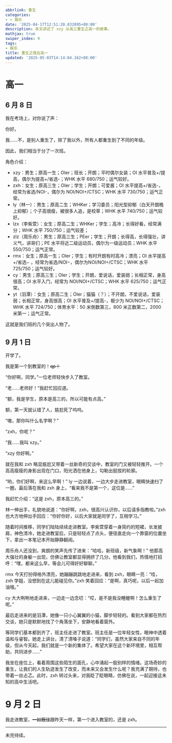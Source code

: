 ```yaml
---
abbrlink: 重生
categories:
- - 娱乐
date: '2025-04-17T12:51:20.832095+08:00'
description: 本文讲述了 xzy 从高三重生之高一的故事。
mathjax: true
swiper_index: 9
tags:
- 娱乐
title: 重生之我在高一
updated: '2025-05-03T14:14:04.162+08:00'
---
```

# 高一

## 6 月 8 日

我在考场上，对你说了声：

你好。

我……不，是别人重生了，除了我以外，所有人都重生到了不同的年级。

因此，我们相当于分了一次班。

角色介绍：

- xzy：男生；原高一生；OIer；班长；开朗；平时偶尔女装；OI 水平普及+/提高，偶尔为提高+/省选-；WHK 水平 680/750；运气较好。
- zxh：女生；原高三生；OIer；学生；开朗；可爱酱；OI 水平提高+/省选-，经常为省选/NOI-，偶尔为 NOI/NOI+/CTSC；WHK 水平 730/750；运气正常。
- ly（林一）：男生；原高二生；WHKer；学习委员；阳光型抑郁（白天开朗晚上抑郁）；个子高很瘦，被很多人追，是校草；WHK 水平 740/750；运气较好。
- lzx（李紫萱）：女生；原高二生；WHKer；学生；高冷；长得好看，经常满分；WHK 水平 750/750；运气较差；
- zlz（周乐舟）：男生；原高三生；PEer；学生；开朗；长得高，长得强壮，讲义气，讲哥们；PE 水平将近二级运动员，偶尔为一级运动员；WHK 水平 550/750；运气正常。
- rmx：女生；原高一生；OIer；学生；有时开朗有时高冷；漂亮；OI 水平提高+/省选− ，经常为省选/NOI−，偶尔为NOI/NOI+/CTSC；WHK 水平 725/750；运气较好。
- cy：男生；原高三生；OIer；学生；开朗，爱说话，爱装弱；长相正常，身高很高；OI 水平入门，经常为 NOI/NOI+/CTSC；WHK 水平 625/750；运气正常。
- yt（羽潭）：女生；原高二生；OIer；猫猫（？）；不开朗，不爱说话，爱装弱；长相正常，身高很高；OI 水平普及+/提高-，极少为 NOI/NOI+/CTSC；WHK 水平 724/750；体育水平：50 米倒数第三，800 米正数第二，2000 米第一；运气正常。

这就是我们班的几个突出人物了。

## 9 月 1 日

开学了。

我是第一个到教室的！~~qp！~~

“你好啊，同学。”一位老师轻快步入了教室。

“老……老师好！”我赶忙回应道。

“额，我是学生，原本是高三的，所以可能有点高。”

额，第一天就认错了人，尴尬死了呜呜。

“嗷，那你叫什么名字啊？”

“zxh，你呢？”

“我……我叫 xzy。”

“xzy 你好啊。”

就在我和 zxh 略显尴尬又带着一丝新奇的交谈中，教室的门又被轻轻推开。一个高高瘦瘦的身影出现在门口，阳光洒在他身上，勾勒出挺拔的轮廓。

“哟，你们好啊，来这么早啊！” ly 一边说着，一边大步走进教室，眼睛快速扫了一圈，最后落在我和 zxh 身上，“看来我不是第一个，这位是……”

我赶忙介绍：“这是 zxh，原本高三的。”

林一伸出手，礼貌地说道：“你好啊，zxh，很高兴认识你，以后请多指教啦。”zxh 也大方地伸出手回应：“你好你好，以后大家就是同学了，互相学习。”

随着时间推移，同学们陆陆续续走进教室。李紫萱穿着一身简约的短裙，长发披肩，神色清冷，她走进教室后，只是轻轻点了点头，便径直走向一个靠窗的位置坐下，拿出一本笔记本开始静静翻阅。

周乐舟人还没到，爽朗的笑声先传了进来：“哈哈，新班级，新气象啊！” 他那高大强壮的身躯一出现，仿佛让教室都显得拥挤了几分。他看到我们，热情地打招呼：“嘿，都来这么早，等会儿可得好好聊聊。”

rmx 今天打扮得格外漂亮，她蹦蹦跳跳地走进来，看到 zxh，眼睛一亮：“哇，zxh 学姐，没想到在这儿能碰见你。”zxh 笑着回应：“是啊，真巧呢，以后一起加油哦。”

cy 大大咧咧地走进来，一边走一边念叨：“哎，是不是我没睡醒啊！怎么重生了呢。”

最后走进来的是羽潭，她像一只小心翼翼的小猫，脚步轻轻的。看到大家都在热烈交谈，她只是默默地找了个角落坐下，安静地看着窗外。

等同学们基本都到齐了，班主任走进了教室。班主任是一位年轻女性，眼神中透着温和与睿智。她走上讲台，清了清嗓子说道：“同学们，虽然大家来自不同的年级，但从今天起，我们就是一个新的集体了。希望大家在这个新环境里，相互帮助，共同进步……”

我坐在座位上，看着周围这些陌生的面孔，心中涌起一股别样的情绪。这场奇妙的重生，让我们的人生轨迹发生了改变，而未来又会发生什么呢？我充满了期待，也带着一丝忐忑。此时，zxh 转过头来，对我眨了眨眼睛，仿佛在说，一起迎接这未知的高中生活吧。

# 9 月 2 日

我走进教室，~~一如既往~~跟昨天一样，第一个进入教室的，还是 zxh。

---

未完待续。
